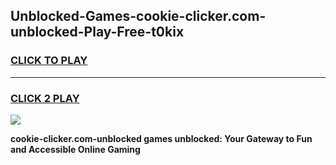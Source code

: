 
## Unblocked-Games-cookie-clicker.com-unblocked-Play-Free-t0kix
<h3>
<a href="https://premium76.site?title=cookie-clicker.com-unblocked&ref=18A1">CLICK TO PLAY</a></h3>
<hr>

<h3>
<a href="https://premium76.site?title=cookie-clicker.com-unblocked&ref=18A1">CLICK 2 PLAY</a>
  
</h3>

<a href="https://premium76.site?title=cookie-clicker.com-unblocked&ref=18A1"><img src="https://clearcache.store/games.png"></a>


**cookie-clicker.com-unblocked games unblocked: Your Gateway to Fun and Accessible Online Gaming**
